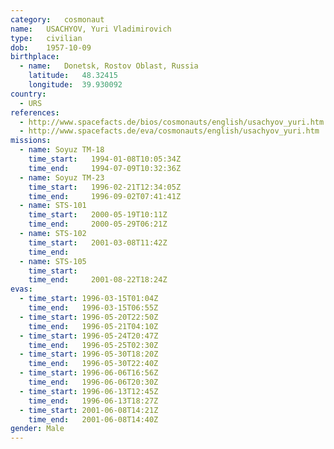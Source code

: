 ```yaml
---
category:	cosmonaut
name:	USACHYOV, Yuri Vladimirovich 
type:	civilian
dob:	1957-10-09
birthplace:
  - name:	Donetsk, Rostov Oblast, Russia
    latitude:	48.32415
    longitude:	39.930092
country:
  - URS
references:
  - http://www.spacefacts.de/bios/cosmonauts/english/usachyov_yuri.htm
  - http://www.spacefacts.de/eva/cosmonauts/english/usachyov_yuri.htm
missions:
  - name: Soyuz TM-18
    time_start:   1994-01-08T10:05:34Z
    time_end:     1994-07-09T10:32:36Z
  - name: Soyuz TM-23
    time_start:   1996-02-21T12:34:05Z
    time_end:     1996-09-02T07:41:41Z
  - name: STS-101
    time_start:   2000-05-19T10:11Z
    time_end:     2000-05-29T06:21Z
  - name: STS-102
    time_start:   2001-03-08T11:42Z
    time_end:     
  - name: STS-105
    time_start:   
    time_end:     2001-08-22T18:24Z
evas:
  - time_start: 1996-03-15T01:04Z
    time_end:   1996-03-15T06:55Z
  - time_start: 1996-05-20T22:50Z
    time_end:   1996-05-21T04:10Z
  - time_start: 1996-05-24T20:47Z
    time_end:   1996-05-25T02:30Z
  - time_start: 1996-05-30T18:20Z
    time_end:   1996-05-30T22:40Z
  - time_start: 1996-06-06T16:56Z
    time_end:   1996-06-06T20:30Z
  - time_start: 1996-06-13T12:45Z
    time_end:   1996-06-13T18:27Z
  - time_start: 2001-06-08T14:21Z
    time_end:   2001-06-08T14:40Z
gender:	Male
---
```

